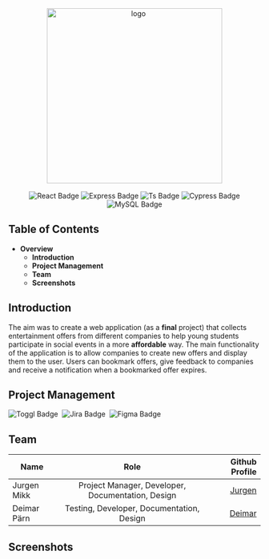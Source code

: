 <div align="center" style="margin-top: 5rem">
    <img src="https://user-images.githubusercontent.com/89903354/213824117-15df9de8-f327-476b-a946-83296de4de91.png" width="350" alt="logo" />
    <div id="badges" style="margin-top: 1rem">
        <img src="https://img.shields.io/badge/React-black?style=for-the-badge&logo=react&logoColor=white" alt="React Badge"/>
        <img src="https://img.shields.io/badge/NodeJs-black?style=for-the-badge&logo=express&logoColor=white" alt="Express Badge"/>
        <img src="https://img.shields.io/badge/TypeScript-black?style=for-the-badge&logo=typescript&logoColor=white" alt="Ts Badge"/>
        <img src="https://img.shields.io/badge/Cypress-black?style=for-the-badge&logo=cypress&logoColor=white" alt="Cypress Badge"/>
        <img src="https://img.shields.io/badge/MySQL-black?style=for-the-badge&logo=mysql&logoColor=white" alt="MySQL Badge"/>
    </div>
</div>

## Table of Contents
* <strong>Overview</strong>
    * <strong>Introduction</strong>
    * <strong>Project Management</strong>
    * <strong>Team</strong>
    * <strong>Screenshots</strong>

## Introduction
The aim was to create a web application (as a <strong>final</strong> project) that collects entertainment offers from different companies to help young students participate in social events in a more <strong>affordable</strong> way.
The main functionality of the application is to allow companies to create new offers and display them to the user. Users can bookmark offers, give feedback to companies and receive a notification when a bookmarked offer expires.

## Project Management
<div style="display: flex; justify-content: start;">
  <img src="https://img.shields.io/badge/toggl-black?style=for-the-badge&logo=toggl&logoColor=white" alt="Toggl Badge"/>
  <img style="margin-left: 0.5rem;" src="https://img.shields.io/badge/jira-black?style=for-the-badge&logo=jira&logoColor=white" alt="Jira Badge"/>
  <img style="margin-left: 0.5rem;" src="https://img.shields.io/badge/figma-black?style=for-the-badge&logo=figma&logoColor=white" alt="Figma Badge"/>
</div>

## Team
| Name        |                       Role                        |                         Github Profile |
|-------------|:-------------------------------------------------:|---------------------------------------:|
| Jurgen Mikk | Project Manager, Developer, Documentation, Design | [Jurgen](https://github.com/JurgenMik) |
| Deimar Pärn |     Testing, Developer, Documentation, Design     |  [Deimar](https://github.com/deimar10) |

## Screenshots
